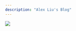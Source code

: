 ```yaml
---
description: "Alex Liu's Blog"
---
```


![](https://gcore.jsdelivr.net/gh/AlexLiu2022/resources/img/sky-with-clouds.jpeg)

<style>
#main {
padding-top: 88px;
padding-bottom: 115px !important;
}
.post-body {
margin-top: 0 !important;
}
</style>

<script>
let title = document.querySelector('h1.post-title.p-name');
let description = document .querySelector ('.post-description');
title.remove();
description.remove();
</script>

